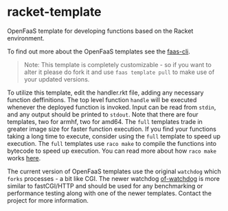 # racket-template

OpenFaaS template for developing functions based on the Racket environment.

To find out more about the OpenFaaS templates see the [faas-cli](https://github.com/openfaas/faas-cli).

> Note: This template is completely customizable - so if you want to alter it please do fork it and use `faas template pull` to make use of your updated versions.

To utilize this template, edit the handler.rkt file, adding any necessary function deffinitions. The top level function `handle` will be executed whenever the deployed function is invoked. Input can be read from `stdin`, and any output should be printed to `stdout`. Note that there are four templates, two for armhf, two for amd64. The `full` templates trade in greater image size for faster function execution. If you find your functions taking a long time to execute, consider using the `full` template to speed up execution. The `full` templates use `raco make` to compile the functions into bytecode to speed up execution. You can read more about how `raco make` works [here](https://docs.racket-lang.org/raco/make.html).

The current version of OpenFaaS templates use the original `watchdog` which `forks` processes - a bit like CGI. The newer watchdog [of-watchdog](https://github.com/openfaas-incubator/of-watchdog) is more similar to fastCGI/HTTP and should be used for any benchmarking or performance testing along with one of the newer templates. Contact the project for more information.
